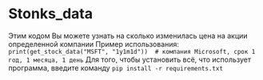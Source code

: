 # Stonks_data
Этим кодом Вы можете узнать на сколько изменилась цена на акции определенной компании
Пример использования:
`print(get_stock_data("MSFT", "1y1m1d"))  # компания Microsoft, срок 1 год, 1 месяца, 1 день`
Для того, чтобы установить всё, что использует программа, введите команду
`pip install -r requirements.txt`
